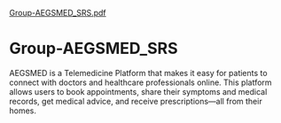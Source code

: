 [Group-AEGSMED_SRS.pdf](https://github.com/user-attachments/files/18052535/Group-AEGSMED_SRS.pdf)
# Group-AEGSMED_SRS
AEGSMED is a Telemedicine Platform that makes it easy for patients to connect with doctors and healthcare professionals online. This platform allows users to book appointments, share their symptoms and medical records, get medical advice, and receive prescriptions—all from their homes.

